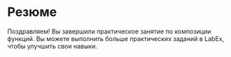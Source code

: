 # Резюме

Поздравляем! Вы завершили практическое занятие по композиции функций. Вы можете выполнить больше практических заданий в LabEx, чтобы улучшить свои навыки.
